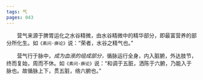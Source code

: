 ```yaml
---
tags: 气
pages: 043
---
```

&emsp;&emsp;营气来源于脾胃运化之水谷精微，由水谷精微中的精华部分，即最富营养的部分所化生。如`《素问·痹论》`说：“荣者，水谷之精气也。”

&emsp;&emsp;营气行于脉中，<dfn>成为血液的组成部分，</dfn>循脉运行全身，内入脏腑，外达肢节，终而复始，周而不休。如`《素问·痹论》`说：“和调于五脏，洒陈于六腑，乃能入于脉也。故循脉上下，贯五脏，络六腑也。”